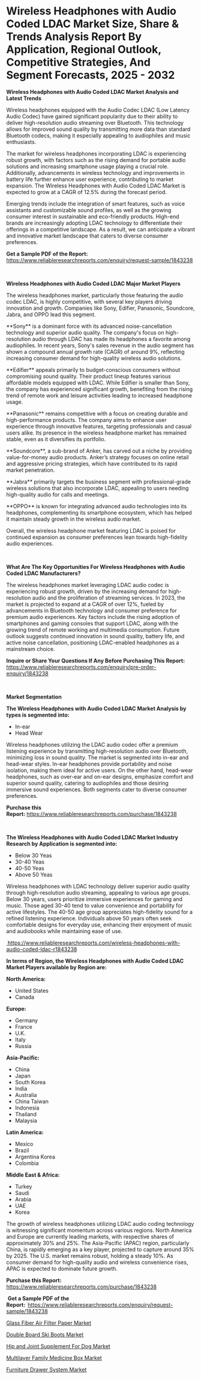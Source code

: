 <p><h1>Wireless Headphones with Audio Coded LDAC Market Size, Share & Trends Analysis Report By Application, Regional Outlook, Competitive Strategies, And Segment Forecasts, 2025 - 2032</h1></p><p><strong>Wireless Headphones with Audio Coded LDAC Market Analysis and Latest Trends</strong></p>
<p><p>Wireless headphones equipped with the Audio Codec LDAC (Low Latency Audio Codec) have gained significant popularity due to their ability to deliver high-resolution audio streaming over Bluetooth. This technology allows for improved sound quality by transmitting more data than standard Bluetooth codecs, making it especially appealing to audiophiles and music enthusiasts. </p><p>The market for wireless headphones incorporating LDAC is experiencing robust growth, with factors such as the rising demand for portable audio solutions and increasing smartphone usage playing a crucial role. Additionally, advancements in wireless technology and improvements in battery life further enhance user experience, contributing to market expansion. The Wireless Headphones with Audio Coded LDAC Market is expected to grow at a CAGR of 12.5% during the forecast period.</p><p>Emerging trends include the integration of smart features, such as voice assistants and customizable sound profiles, as well as the growing consumer interest in sustainable and eco-friendly products. High-end brands are increasingly adopting LDAC technology to differentiate their offerings in a competitive landscape. As a result, we can anticipate a vibrant and innovative market landscape that caters to diverse consumer preferences.</p></p>
<p><strong>Get a Sample PDF of the Report:&nbsp;</strong> <a href="https://www.reliableresearchreports.com/enquiry/request-sample/1843238?utm_campaign=41&utm_medium=2&utm_source=Github&utm_content=ia&utm_term=10022025&utm_id=wireless-headphones-with-audio-coded-ldac">https://www.reliableresearchreports.com/enquiry/request-sample/1843238</a></p>
<p>&nbsp;</p>
<p><strong>Wireless Headphones with Audio Coded LDAC Major Market Players</strong></p>
<p><p>The wireless headphones market, particularly those featuring the audio codec LDAC, is highly competitive, with several key players driving innovation and growth. Companies like Sony, Edifier, Panasonic, Soundcore, Jabra, and OPPO lead this segment.</p><p>**Sony** is a dominant force with its advanced noise-cancellation technology and superior audio quality. The company's focus on high-resolution audio through LDAC has made its headphones a favorite among audiophiles. In recent years, Sony's sales revenue in the audio segment has shown a compound annual growth rate (CAGR) of around 9%, reflecting increasing consumer demand for high-quality wireless audio solutions. </p><p>**Edifier** appeals primarily to budget-conscious consumers without compromising sound quality. Their product lineup features various affordable models equipped with LDAC. While Edifier is smaller than Sony, the company has experienced significant growth, benefiting from the rising trend of remote work and leisure activities leading to increased headphone usage.</p><p>**Panasonic** remains competitive with a focus on creating durable and high-performance products. The company aims to enhance user experience through innovative features, targeting professionals and casual users alike. Its presence in the wireless headphone market has remained stable, even as it diversifies its portfolio.</p><p>**Soundcore**, a sub-brand of Anker, has carved out a niche by providing value-for-money audio products. Anker’s strategy focuses on online retail and aggressive pricing strategies, which have contributed to its rapid market penetration.</p><p>**Jabra** primarily targets the business segment with professional-grade wireless solutions that also incorporate LDAC, appealing to users needing high-quality audio for calls and meetings.</p><p>**OPPO** is known for integrating advanced audio technologies into its headphones, complementing its smartphone ecosystem, which has helped it maintain steady growth in the wireless audio market.</p><p>Overall, the wireless headphone market featuring LDAC is poised for continued expansion as consumer preferences lean towards high-fidelity audio experiences.</p></p>
<p>&nbsp;</p>
<p><strong>What Are The Key Opportunities For Wireless Headphones with Audio Coded LDAC Manufacturers?</strong></p>
<p><p>The wireless headphones market leveraging LDAC audio codec is experiencing robust growth, driven by the increasing demand for high-resolution audio and the proliferation of streaming services. In 2023, the market is projected to expand at a CAGR of over 12%, fueled by advancements in Bluetooth technology and consumer preference for premium audio experiences. Key factors include the rising adoption of smartphones and gaming consoles that support LDAC, along with the growing trend of remote working and multimedia consumption. Future outlook suggests continued innovation in sound quality, battery life, and active noise cancellation, positioning LDAC-enabled headphones as a mainstream choice.</p></p>
<p><strong>Inquire or Share Your Questions If Any Before Purchasing This Report:</strong> <a href="https://www.reliableresearchreports.com/enquiry/pre-order-enquiry/1843238?utm_campaign=41&utm_medium=2&utm_source=Github&utm_content=ia&utm_term=10022025&utm_id=wireless-headphones-with-audio-coded-ldac">https://www.reliableresearchreports.com/enquiry/pre-order-enquiry/1843238</a></p>
<p>&nbsp;</p>
<p><strong>Market Segmentation</strong></p>
<p><strong>The Wireless Headphones with Audio Coded LDAC Market Analysis by types is segmented into:</strong></p>
<p><ul><li>In-ear</li><li>Head Wear</li></ul></p>
<p><p>Wireless headphones utilizing the LDAC audio codec offer a premium listening experience by transmitting high-resolution audio over Bluetooth, minimizing loss in sound quality. The market is segmented into in-ear and head-wear styles. In-ear headphones provide portability and noise isolation, making them ideal for active users. On the other hand, head-wear headphones, such as over-ear and on-ear designs, emphasize comfort and superior sound quality, catering to audiophiles and those desiring immersive sound experiences. Both segments cater to diverse consumer preferences.</p></p>
<p><strong>Purchase this Report:&nbsp;</strong><a href="https://www.reliableresearchreports.com/purchase/1843238?utm_campaign=41&utm_medium=2&utm_source=Github&utm_content=ia&utm_term=10022025&utm_id=wireless-headphones-with-audio-coded-ldac">https://www.reliableresearchreports.com/purchase/1843238</a></p>
<p>&nbsp;</p>
<p><strong>The Wireless Headphones with Audio Coded LDAC Market Industry Research by Application is segmented into:</strong></p>
<p><ul><li>Below 30 Yeas</li><li>30-40 Yeas</li><li>40-50 Yeas</li><li>Above 50 Yeas</li></ul></p>
<p><p>Wireless headphones with LDAC technology deliver superior audio quality through high-resolution audio streaming, appealing to various age groups. Below 30 years, users prioritize immersive experiences for gaming and music. Those aged 30-40 tend to value convenience and portability for active lifestyles. The 40-50 age group appreciates high-fidelity sound for a refined listening experience. Individuals above 50 years often seek comfortable designs for everyday use, enhancing their enjoyment of music and audiobooks while maintaining ease of use.</p></p>
<p><a href="https://www.reliableresearchreports.com/wireless-headphones-with-audio-coded-ldac-r1843238?utm_campaign=41&utm_medium=2&utm_source=Github&utm_content=ia&utm_term=10022025&utm_id=wireless-headphones-with-audio-coded-ldac">&nbsp;https://www.reliableresearchreports.com/wireless-headphones-with-audio-coded-ldac-r1843238</a></p>
<p><strong>In terms of Region, the Wireless Headphones with Audio Coded LDAC Market Players available by Region are:</strong></p>
<p>
    <p> <strong> North America: </strong>
        <ul>
            <li>United States</li>
            <li>Canada</li>
        </ul>
        </p> 
    <p> <strong> Europe: </strong>
        <ul>
            <li>Germany</li>
            <li>France</li>
            <li>U.K.</li>
            <li>Italy</li>
            <li>Russia</li>
        </ul>
        </p> 
    <p> <strong> Asia-Pacific: </strong>
        <ul>
            <li>China</li>
            <li>Japan</li>
            <li>South Korea</li>
            <li>India</li>
            <li>Australia</li>
            <li>China Taiwan</li>
            <li>Indonesia</li>
            <li>Thailand</li>
            <li>Malaysia</li>
        </ul>
        </p> 
    <p> <strong> Latin America: </strong>
        <ul>
            <li>Mexico</li>
            <li>Brazil</li>
            <li>Argentina Korea</li>
            <li>Colombia</li>
        </ul>
        </p> 
    <p> <strong> Middle East & Africa: </strong>
        <ul>
            <li>Turkey</li>
            <li>Saudi</li>
            <li>Arabia</li>
            <li>UAE</li>
            <li>Korea</li>
        </ul>
    </p>
    </p>
<p><p>The growth of wireless headphones utilizing LDAC audio coding technology is witnessing significant momentum across various regions. North America and Europe are currently leading markets, with respective shares of approximately 30% and 25%. The Asia-Pacific (APAC) region, particularly China, is rapidly emerging as a key player, projected to capture around 35% by 2025. The U.S. market remains robust, holding a steady 10%. As consumer demand for high-quality audio and wireless convenience rises, APAC is expected to dominate future growth.</p></p>
<p><strong>Purchase this Report: </strong><a href="https://www.reliableresearchreports.com/purchase/1843238?utm_campaign=41&utm_medium=2&utm_source=Github&utm_content=ia&utm_term=10022025&utm_id=wireless-headphones-with-audio-coded-ldac">https://www.reliableresearchreports.com/purchase/1843238</a></p>
<p>&nbsp;<strong>Get a Sample PDF of the Report:&nbsp;&nbsp;</strong><a href="https://www.reliableresearchreports.com/enquiry/request-sample/1843238?utm_campaign=41&utm_medium=2&utm_source=Github&utm_content=ia&utm_term=10022025&utm_id=wireless-headphones-with-audio-coded-ldac">https://www.reliableresearchreports.com/enquiry/request-sample/1843238</a></p>
<p><strong></strong></p>
<p><p><a href="https://github.com/klaassenmackenzie6/Market-Research-Report-List-1/blob/main/glass-fiber-air-filter-paper-market.md?utm_campaign=41&utm_medium=2&utm_source=Github&utm_content=ia&utm_term=10022025&utm_id=wireless-headphones-with-audio-coded-ldac">Glass Fiber Air Filter Paper Market</a></p><p><a href="https://github.com/lvaill871987/Market-Research-Report-List-1/blob/main/double-board-ski-boots-market.md?utm_campaign=41&utm_medium=2&utm_source=Github&utm_content=ia&utm_term=10022025&utm_id=wireless-headphones-with-audio-coded-ldac">Double Board Ski Boots Market</a></p><p><a href="https://github.com/saoutiguarro/Market-Research-Report-List-1/blob/main/hip-and-joint-supplement-for-dog-market.md?utm_campaign=41&utm_medium=2&utm_source=Github&utm_content=ia&utm_term=10022025&utm_id=wireless-headphones-with-audio-coded-ldac">Hip and Joint Supplement For Dog Market</a></p><p><a href="https://github.com/saroarmaicky/Market-Research-Report-List-1/blob/main/multilayer-family-medicine-box-market.md?utm_campaign=41&utm_medium=2&utm_source=Github&utm_content=ia&utm_term=10022025&utm_id=wireless-headphones-with-audio-coded-ldac">Multilayer Family Medicine Box Market</a></p><p><a href="https://github.com/ahamdyzabira4/Market-Research-Report-List-1/blob/main/furniture-drawer-system-market.md?utm_campaign=41&utm_medium=2&utm_source=Github&utm_content=ia&utm_term=10022025&utm_id=wireless-headphones-with-audio-coded-ldac">Furniture Drawer System Market</a></p></p>